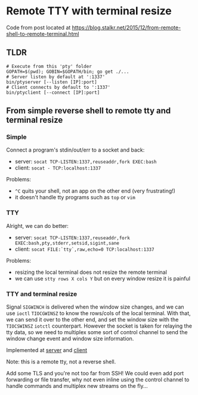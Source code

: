 # Remote TTY with terminal resize
Code from post located at https://blog.stalkr.net/2015/12/from-remote-shell-to-remote-terminal.html

## TLDR

    # Execute from this 'pty' folder
    GOPATH=$(pwd); GOBIN=$GOPATH/bin; go get ./...
    # Server listen by default at ':1337'
    bin/ptyserver [--listen [IP]:port]
    # Client connects by default to ':1337'
    bin/ptyclient [--connect [IP]:port]

## From simple reverse shell to remote tty and terminal resize

### Simple

Connect a program's stdin/out/err to a socket and back:

 * server:
 ```socat TCP-LISTEN:1337,reuseaddr,fork EXEC:bash```
 * client:
 ```socat - TCP:localhost:1337```

Problems:

 * `^C` quits your shell, not an app on the other end (very frustrating!)
 * it doesn't handle tty programs such as `top` or `vim`

### TTY

Alright, we can do better:

 * server:
 ```socat TCP-LISTEN:1337,reuseaddr,fork EXEC:bash,pty,stderr,setsid,sigint,sane```
 * client:
 ```socat FILE:`tty`,raw,echo=0 TCP:localhost:1337```

Problems:

 * resizing the local terminal does not resize the remote terminal
 * we can use `stty rows X cols Y` but on every window resize it is painful

### TTY and terminal resize

Signal `SIGWINCH` is delivered when the window size changes, and we
can use `ioctl` `TIOCGWINSZ` to know the rows/cols of the local terminal.
With that, we can send it over to the other end, and set the window size with
the `TIOCSWINSZ` `iotctl` counterpart. However the socket is taken for relaying
the tty data, so we need to multiplex some sort of control channel
to send the window change event and window size information.

Implemented at [server](src/ptyserver/server.go) and [client](src/ptyclient/client.go)

Note: this is a remote tty, not a reverse shell.

Add some TLS and you're not too far from SSH!
We could even add port forwarding or file transfer, why not even inline using
the control channel to handle commands and multiplex new streams on the fly...
